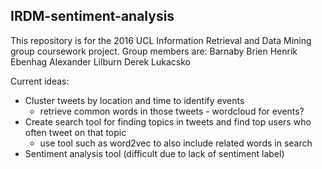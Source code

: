 ## IRDM-sentiment-analysis

This repository is for the 2016 UCL Information Retrieval and Data Mining group coursework project.
Group members are:
Barnaby Brien
Henrik Ebenhag
Alexander Lilburn
Derek Lukacsko

Current ideas:
* Cluster tweets by location and time to identify events
    * retrieve common words in those tweets - wordcloud for events?
* Create search tool for finding topics in tweets and find top users who often tweet on that topic
    * use tool such as word2vec to also include related words in search
* Sentiment analysis tool (difficult due to lack of sentiment label)

